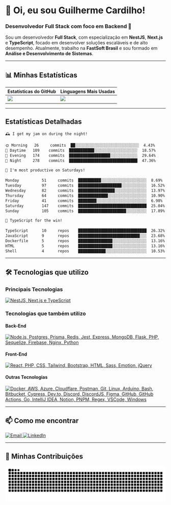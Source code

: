 # 👋 Oi, eu sou Guilherme Cardilho!

### Desenvolvedor Full Stack com foco em Backend 🚀

Sou um desenvolvedor **Full Stack**, com especialização em **NestJS**, **Next.js** e **TypeScript**, focado em desenvolver soluções escaláveis e de alto desempenho. Atualmente, trabalho na **FastSoft Brasil** e sou formado em **Análise e Desenvolvimento de Sistemas**.

---

## 📊 Minhas Estatísticas

| Estatísticas do GitHub | Linguagens Mais Usadas |
|------------------------|------------------------|
| <img src="https://github-readme-stats-nine-gamma-40.vercel.app/api?username=guicardilho&locale=pt-BR&hide_rank=true&rank_icon=github&show_icons=true&include_all_commits=true&hide=stars,issues,contribs&show=prs_merged&api_domain=https://github-readme-stats-nine-gamma-40.vercel.app&theme=dark" width="650"/> | <img src="https://github-readme-stats.vercel.app/api/top-langs/?username=guicardilho&layout=compact&theme=dark&include_all_commits=true&locale=pt-BR" width="340"/> |


---

## Estatísticas Detalhadas

<!-- README-STATS:START -->

```
🕰️ I get my jam on during the night!

🌞 Morning  	26     commits	██░░░░░░░░░░░░░░░░░░░░░░░░░░░░	4.43%
🌆 Daytime  	109    commits	███████████░░░░░░░░░░░░░░░░░░░	18.57%
🌃 Evening  	174    commits	██████████████████░░░░░░░░░░░░	29.64%
🌙 Night    	278    commits	██████████████████████████████	47.36%
```

```
📅 I'm most productive on Saturdays!

Monday      	51     commits	██████████░░░░░░░░░░░░░░░░░░░░	8.69%
Tuesday     	97     commits	███████████████████░░░░░░░░░░░	16.52%
Wednesday   	82     commits	████████████████░░░░░░░░░░░░░░	13.97%
Thursday    	64     commits	█████████████░░░░░░░░░░░░░░░░░	10.90%
Friday      	41     commits	████████░░░░░░░░░░░░░░░░░░░░░░	6.98%
Saturday    	147    commits	██████████████████████████████	25.04%
Sunday      	105    commits	█████████████████████░░░░░░░░░	17.89%
```

```
🧪 TypeScript for the win!

TypeScript  	10     repos	██████████████████████████████	26.32%
JavaScript  	9      repos	███████████████████████████░░░	23.68%
Dockerfile  	5      repos	███████████████░░░░░░░░░░░░░░░	13.16%
HTML        	5      repos	███████████████░░░░░░░░░░░░░░░	13.16%
Shell       	4      repos	████████████░░░░░░░░░░░░░░░░░░	10.53%
```

<!-- README-STATS:END -->

---

## 🛠️ Tecnologias que utilizo

### **Principais Tecnologias**
[![NestJS, Next.js e TypeScript](https://skillicons.dev/icons?i=nestjs,nextjs,typescript&theme=dark)](https://skillicons.dev)

### **Tecnologias que também utilizo**

#### **Back-End**
[![Node.js, Postgres, Prisma, Redis, Jest, Express, MongoDB, Flask, PHP, Sequelize, Firebase, Nginx, Python](https://skillicons.dev/icons?i=nodejs,postgres,prisma,redis,jest,express,mongodb,flask,php,sequelize,firebase,nginx,py&theme=dark)](https://skillicons.dev)

#### **Front-End**
[![React, PHP, CSS, Tailwind, Bootstrap, HTML, Sass, Emotion, jQuery](https://skillicons.dev/icons?i=react,php,css,tailwind,bootstrap,html,sass,emotion,jquery&theme=dark)](https://skillicons.dev)

#### **Outras Tecnologias**
[![Docker, AWS, Azure, Cloudflare, Postman, Git, Linux, Arduino, Bash, Bitbucket, Cypress, Dev.to, Discord, DiscordJS, Figma, GitHub, GitHub Actions, Go, IntelliJ IDEA, Notion, PNPM, Regex, VSCode, Windows](https://skillicons.dev/icons?i=docker,aws,azure,cloudflare,postman,git,linux,arduino,bash,bitbucket,cypress,devto,discord,discordjs,figma,github,githubactions,go,idea,notion,pnpm,regex,vscode,windows&theme=dark)](https://skillicons.dev)

---

## 📫 Como me encontrar

<p align="start">
  <a href="mailto:gui_cardilho@hotmail.com">
    <img src="https://img.shields.io/badge/-Email-%23333?style=for-the-badge&logo=gmail&logoColor=white" alt="Email">
  </a>
  <a href="https://www.linkedin.com/in/guilherme-cardilho" target="_blank">
    <img src="https://img.shields.io/badge/-LinkedIn-%230077B5?style=for-the-badge&logo=linkedin&logoColor=white" alt="LinkedIn">
  </a>
</p>

---

## 🐍 Minhas Contribuições

<picture>
  <source media="(prefers-color-scheme: dark)" srcset="https://raw.githubusercontent.com/GuiCardilho/GuiCardilho/output/github-snake-dark.svg" />
  <source media="(prefers-color-scheme: light)" srcset="https://raw.githubusercontent.com/GuiCardilho/GuiCardilho/output/github-snake.svg" />
  <img alt="github-snake" src="https://raw.githubusercontent.com/GuiCardilho/GuiCardilho/output/github-snake.svg" />
</picture>
